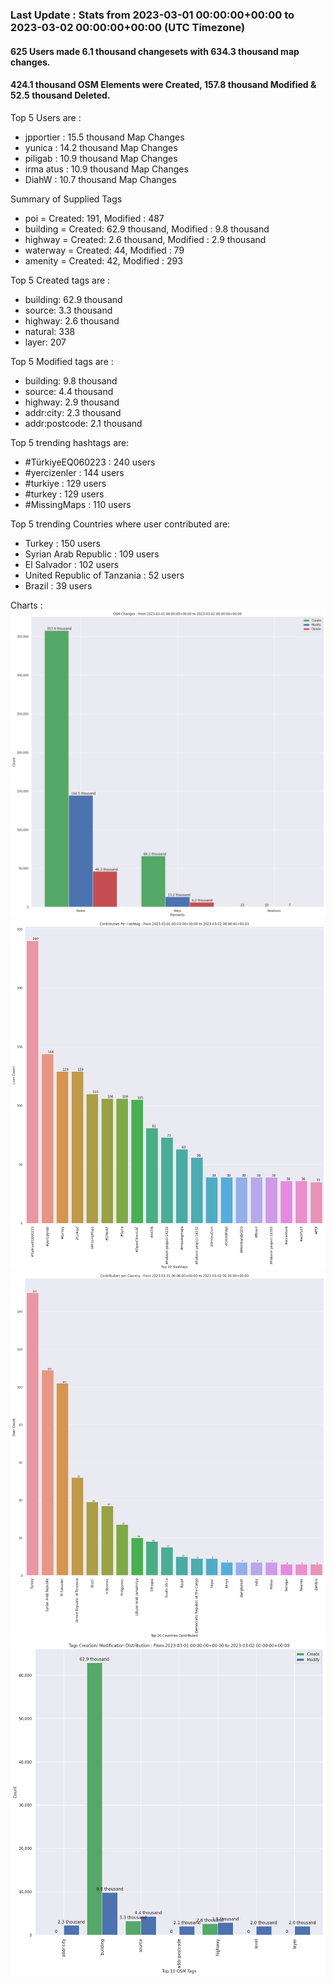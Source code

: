 ### Last Update : Stats from 2023-03-01 00:00:00+00:00 to 2023-03-02 00:00:00+00:00 (UTC Timezone)

#### 625 Users made 6.1 thousand changesets with 634.3 thousand map changes.
#### 424.1 thousand OSM Elements were Created, 157.8 thousand Modified & 52.5 thousand Deleted.

Top 5 Users are : 
- jpportier : 15.5 thousand Map Changes
- yunica : 14.2 thousand Map Changes
- piligab : 10.9 thousand Map Changes
- irma atus : 10.9 thousand Map Changes
- DiahW : 10.7 thousand Map Changes

Summary of Supplied Tags
- poi = Created: 191, Modified : 487
- building = Created: 62.9 thousand, Modified : 9.8 thousand
- highway = Created: 2.6 thousand, Modified : 2.9 thousand
- waterway = Created: 44, Modified : 79
- amenity = Created: 42, Modified : 293


Top 5 Created tags are :
- building: 62.9 thousand
- source: 3.3 thousand
- highway: 2.6 thousand
- natural: 338
- layer: 207


Top 5 Modified tags are :
- building: 9.8 thousand
- source: 4.4 thousand
- highway: 2.9 thousand
- addr:city: 2.3 thousand
- addr:postcode: 2.1 thousand


Top 5 trending hashtags are:
- #TürkiyeEQ060223 : 240 users
- #yercizenler : 144 users
- #turkiye : 129 users
- #turkey : 129 users
- #MissingMaps : 110 users


Top 5 trending Countries where user contributed are:
- Turkey : 150 users
- Syrian Arab Republic : 109 users
- El Salvador : 102 users
- United Republic of Tanzania : 52 users
- Brazil : 39 users


 Charts : 
![Alt text](./charts/osm_changes.png) 
![Alt text](./charts/users_per_hashtag.png) 
![Alt text](./charts/users_per_country.png) 
![Alt text](./charts/tags.png) 

